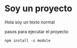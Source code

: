 # Soy un proyecto

Hola soy un texto normal

pasos para ejecutar el proyecto


```
npm install -s module
```

